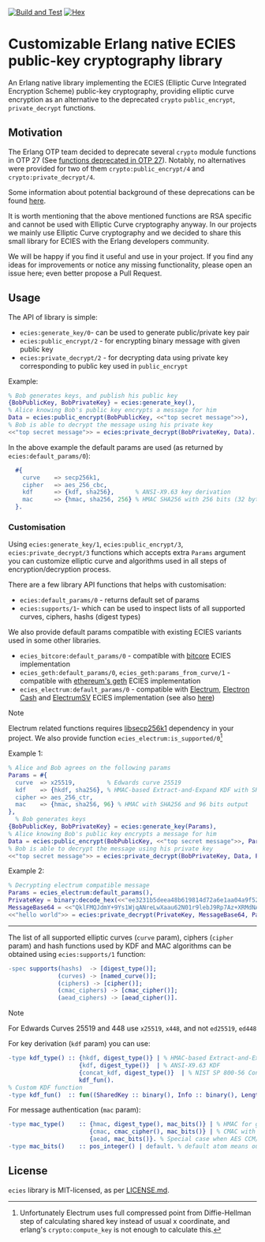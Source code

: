 [![Build and Test](https://github.com/simplito/ecies-erl/actions/workflows/erlang.yml/badge.svg)](https://github.com/simplito/ecies-erl/actions/workflows/erlang.yml)
[![Hex](https://img.shields.io/hexpm/v/ecies.svg)](https://hex.pm/packages/ecies)

Customizable Erlang native ECIES public-key cryptography library
================================================================

An Erlang native library implementing the ECIES (Elliptic Curve Integrated Encryption Scheme) public-key cryptography, providing elliptic curve encryption as an alternative to the deprecated `crypto` `public_encrypt`, `private_decrypt` functions.

Motivation
----------

The Erlang OTP team decided to deprecate several `crypto` module functions in OTP 27 (See [functions deprecated in OTP 27](https://www.erlang.org/doc/deprecations.html#functions-deprecated-in-otp-27)).
Notably, no alternatives were provided for two of them `crypto:public_encrypt/4` and `crypto:private_decrypt/4`.

Some information about potential background of these deprecations can be found [here](https://erlangforums.com/t/security-working-group-minutes/3451/6).

It is worth mentioning that the above mentioned functions are RSA specific and cannot be used with Elliptic Curve cryptography anyway. 
In our projects we mainly use Elliptic Curve cryptography and we decided to share this small library for ECIES with the Erlang developers community.  

We will be happy if you find it useful and use in your project. If you find any ideas for improvements or notice any missing functionality, please open an issue here; even better propose a Pull Request.

Usage
-----

The API of library is simple:
- `ecies:generate_key/0`- can be used to generate public/private key pair
- `ecies:public_encrypt/2` - for encrypting binary message with given public key
- `ecies:private_decrypt/2` - for decrypting data using private key corresponding to public key used in `public_encrypt`

Example: 

```erlang
% Bob generates keys, and publish his public key
{BobPublicKey, BobPrivateKey} = ecies:generate_key(),
% Alice knowing Bob's public key encrypts a message for him
Data = ecies:public_encrypt(BobPublicKey, <<"top secret message">>),
% Bob is able to decrypt the message using his private key
<<"top secret message">> = ecies:private_decrypt(BobPrivateKey, Data).
```

In the above example the default params are used (as returned by `ecies:default_params/0`):
```erlang
  #{
    curve    => secp256k1,
    cipher   => aes_256_cbc,
    kdf      => {kdf, sha256},      % ANSI-X9.63 key derivation
    mac      => {hmac, sha256, 256} % HMAC SHA256 with 256 bits (32 bytes) output
  }.
```

### Customisation

Using `ecies:generate_key/1`, `ecies:public_encrypt/3`, `ecies:private_decrypt/3` functions which accepts extra `Params` argument you can customize elliptic curve and algorithms used in all steps of encryption/decryption process.

There are a few library API functions that helps with customisation:
- `ecies:default_params/0` - returns default set of params
- `ecies:supports/1`- which can be used to inspect lists of all supported curves, ciphers, hashs (digest types)

We also provide default params compatible with existing ECIES variants used in some other libraries.

- `ecies_bitcore:default_params/0` - compatible with [bitcore](https://github.com/bitpay/bitcore-ecies/) ECIES implementation
- `ecies_geth:default_params/0`, `ecies_geth:params_from_curve/1` - compatible with [ethereum's geth](https://github.com/ethereum/go-ethereum) ECIES implementation
- `ecies_electrum:default_params/0` - compatible with [Electrum](https://github.com/spesmilo/electrum), [Electron Cash](https://github.com/Electron-Cash/Electron-Cash) and [ElectrumSV](https://github.com/electrumsv/electrumsv) ECIES implementation (see also [here](https://github.com/gitzhou/bitcoin-ecies))

> [!NOTE]
> Electrum related functions requires [libsecp256k1](https://hex.pm/packages/libsecp256k1) dependency in your project. We also provide function `ecies_electrum:is_supported/0`[^1] 

Example 1:
```erlang
% Alice and Bob agrees on the following params
Params = #{
  curve  => x25519,         % Edwards curve 25519
  kdf    => {hkdf, sha256}, % HMAC-based Extract-and-Expand KDF with SHA256 hash
  cipher => aes_256_ctr,
  mac    => {hmac, sha256, 96} % HMAC with SHA256 and 96 bits output
},
  % Bob generates keys
{BobPublicKey, BobPrivateKey} = ecies:generate_key(Params),
% Alice knowing Bob's public key encrypts a message for him
Data = ecies:public_encrypt(BobPublicKey, <<"top secret message">>, Params),
% Bob is able to decrypt the message using his private key
<<"top secret message">> = ecies:private_decrypt(BobPrivateKey, Data, Params).
```
Example 2:
```erlang
% Decrypting electrum compatible message
Params = ecies_electrum:default_params(),
PrivateKey = binary:decode_hex(<<"ee3231b5deea48b619814d72a6e1aa04a9f521df281afad5ada89f5393941b1c">>),
MessageBase64 = <<"QklFMQJdmY+9Ys1WjqANreLwXaau62N01r9lebJ9Rp7Az+XRMdNAVgg3J8EEVhni5gn2v+WOD59uDMDp0zY/xPT3IElReQo6XUCSMmgRgRtYl+TUEw==">>,
<<"hello world">> = ecies:private_decrypt(PrivateKey, MessageBase64, Params).
```

---

The list of all supported elliptic curves (`curve` param), ciphers (`cipher` param) and hash functions used by KDF and MAC 
algorithms can be obtained using `ecies:supports/1` function:

```erlang
-spec supports(hashs)  -> [digest_type()];
              (curves) -> [named_curve()];
              (ciphers) -> [cipher()];
              (cmac_ciphers) -> [cmac_cipher()];
              (aead_ciphers) -> [aead_cipher()].
```

> [!NOTE]
> For Edwards Curves 25519 and 448 use `x25519`, `x448`, and not `ed25519`, `ed448`

For key derivation (`kdf` param) you can use:
```erlang
-type kdf_type() :: {hkdf, digest_type()} | % HMAC-based Extract-and-Expand Key Derivation Function (HKDF)
                    {kdf, digest_type()}  | % ANSI-X9.63 KDF
                    {concat_kdf, digest_type()}  | % NIST SP 800-56 Concatenation Key Derivation Function (see section 5.8.1).
                    kdf_fun().
% Custom KDF function
-type kdf_fun()  :: fun((SharedKey :: binary(), Info :: binary(), Length :: pos_integer()) -> Result :: binary()).
```

For message authentication (`mac` param):
```erlang
-type mac_type()    :: {hmac, digest_type(), mac_bits()} | % HMAC for given digest function with specified output bits
                       {cmac, cmac_cipher(), mac_bits()} | % CMAC with AES-*-CBC cipher and given output bits
                       {aead, mac_bits()}. % Special case when AES CCM/GCM ciphers are used to just specify tag output bits 
-type mac_bits()    :: pos_integer() | default. % default atom means output size equal to given mac key length
```

License
-------
`ecies` library is MIT-licensed, as per [LICENSE.md](LICENSE.md).

[^1]: Unfortunately Electrum uses full compressed point from Diffie-Hellman step of calculating shared key 
instead of usual x coordinate, and erlang's `crypto:compute_key` is not enough to calculate this. 
